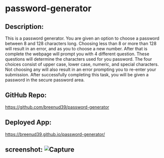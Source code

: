 # password-generator

## Description: 

This is a password generator. You are given an option to choose a password between 
8 and 128 characters long. Choosing less than 8 or more than 128 will result in an error, 
and as you to choose a new number. After that is complete the webpage will prompt you with 
4 different question. These questions will determine the characters used for you password.
The four choices consist of upper case, lower case, numeric, and special characters. 
Not choosing any will also result in an error prompting you to re-enter your submission. 
After successfully completing this task, you will be given a password in the secure password area.

## GitHub Repo:

https://github.com/breenud39/password-generator

## Deployed App:

https://breenud39.github.io/password-generator/


## screenshot: ![Capture](https://user-images.githubusercontent.com/90728690/140615664-dadbf488-7d81-47a2-a3b7-b1adc473cca1.PNG)

